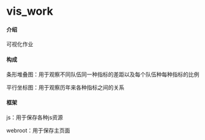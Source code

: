 # vis_work

#### 介绍
可视化作业

#### 构成

条形堆叠图：用于观察不同队伍同一种指标的差距以及每个队伍种每种指标的比例

平行坐标图：用于观察历年来各种指标之间的关系

#### 框架

js：用于保存各种js资源

webroot：用于保存主页面